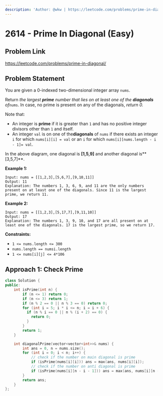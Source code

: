 ```yaml
---
description: 'Author: @wkw | https://leetcode.com/problems/prime-in-diagonal/'
---
```


# 2614 - Prime In Diagonal (Easy)

## Problem Link

https://leetcode.com/problems/prime-in-diagonal/

## Problem Statement

You are given a 0-indexed two-dimensional integer array `nums`.

Return _the largest **prime** number that lies on at least one of the **diagonals** of_`nums`. In case, no prime is present on any of the diagonals, _return 0._

Note that:

- An integer is **prime** if it is greater than `1` and has no positive integer divisors other than `1` and itself.
- An integer `val` is on one of the**diagonals** of `nums` if there exists an integer `i` for which `nums[i][i] = val` or an `i` for which `nums[i][nums.length - i - 1]= val`.

In the above diagram, one diagonal is **[1,5,9]** and another diagonal is**[3,5,7]**.

**Example 1:**

```
Input: nums = [[1,2,3],[5,6,7],[9,10,11]]
Output: 11
Explanation: The numbers 1, 3, 6, 9, and 11 are the only numbers present on at least one of the diagonals. Since 11 is the largest prime, we return 11.
```

**Example 2:**

```
Input: nums = [[1,2,3],[5,17,7],[9,11,10]]
Output: 17
Explanation: The numbers 1, 3, 9, 10, and 17 are all present on at least one of the diagonals. 17 is the largest prime, so we return 17.
```

**Constraints:**

- `1 <= nums.length <= 300`
- `nums.length == numsi.length`
- `1 <= nums[i][j] <= 4*106`

## Approach 1: Check Prime

<Tabs>
<TabItem value="cpp" label="C++">
<SolutionAuthor name="@wkw"/>

```cpp
class Solution {
public:
    int isPrime(int n) {
        if (n <= 1) return 0;
        if (n <= 3) return 1;
        if (n % 2 == 0 || n % 3 == 0) return 0;
        for (int i = 5; i * i <= n; i = i + 6) {
          if (n % i == 0 || n % (i + 2) == 0) {
            return 0;
          }
        }
        return 1;
    }

    int diagonalPrime(vector<vector<int>>& nums) {
        int ans = 0, n = nums.size();
        for (int i = 0; i < n; i++) {
            // check if the number on main diagonal is prime
            if (isPrime(nums[i][i])) ans = max(ans, nums[i][i]);
            // check if the number on anti diagonal is prime
            if (isPrime(nums[i][n - i - 1])) ans = max(ans, nums[i][n - i - 1]);
        }
        return ans;
    }
};
```

</TabItem>
</Tabs>
